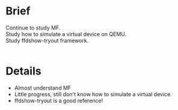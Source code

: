 # Brief #

Continue to study MF.<br>
Study how to simulate a virtual device on QEMU.<br>
Study ffdshow-tryout framework.<br>
<br>
<h1>Details</h1>

<ul><li>Almost understand MF<br>
</li><li>Little progress, still don't know how to simulate a virtual device.<br>
</li><li>ffdshow-tryout is a good reference!